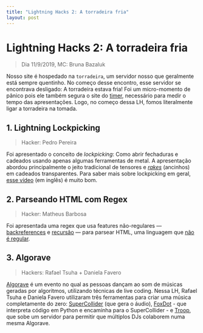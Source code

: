```yaml
---
title: "Lightning Hacks 2: A torradeira fria"
layout: post
---
```


# Lightning Hacks 2: A torradeira fria
> Dia 11/9/2019, MC: Bruna Bazaluk

Nosso site é hospedado na `torradeira`, um servidor nosso que geralmente está sempre quentinho.
No começo desse encontro, esse servidor se encontrava desligado: A torradeira estava fria!
Foi um micro-momento de pânico pois ele também segura o site do [timer](https://timer.imesec.ime.usp.br),
necessário para medir o tempo das apresentações. Logo, no começo dessa LH, fomos literalmente
ligar a torradeira na tomada.

## 1. Lightning Lockpicking
> Hacker: Pedro Pereira

Foi apresentado o conceito de _lockpicking_: Como abrir fechaduras e cadeados usando apenas algumas ferramentas de metal.
A apresentação abordou principalmente o jeito tradicional de tensores e [_rakes_](https://i.pinimg.com/originals/b1/8f/98/b18f989301bf7da17a6e62f88a40e919.jpg)
(ancinhos) em cadeados transparentes. Para saber mais sobre lockpicking em geral, [esse vídeo](https://youtu.be/7Lsm4l3mRqw) (em inglês) é muito bom. 

## 2. Parseando HTML com Regex
> Hacker: Matheus Barbosa

Foi apresentada uma regex que usa features não-regulares — [backreferences](https://www.regular-expressions.info/backref.html) e 
[recursão](https://www.regular-expressions.info/recurse.html) — para parsear HTML, 
uma linguagem que [não é regular](https://en.wikipedia.org/wiki/Regular_language).

## 3. Algorave
> Hackers: Rafael Tsuha + Daniela Favero

[Algorave](https://github.com/Algorave/guidelines/blob/master/README_en.md) é um evento no qual as pessoas dançam ao som de 
músicas geradas por algoritmos, utilizando técnicas de live coding. Nessa LH, Rafael Tsuha e Daniela Favero utilizaram três 
ferramentas para criar uma música completamente do zero: [SuperCollider](https://supercollider.github.io/) (que gera o áudio), 
[FoxDot](https://foxdot.org/) - que interpreta código em Python e encaminha para o SuperCollider - e 
[Troop](https://github.com/Qirky/Troop), que sobe um servidor para permitir que múltiplos DJs colaborem numa mesma Algorave.
